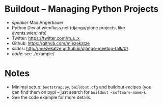 # Buildout – Managing Python Projects

* *speaker* Max Angerbauer
* Python Dev at wienfluss.net (django/plone projects, like events.wien.info)
* Twitter: https://twitter.com/m_u_x
* Github: https://github.com/miezekatze
* *slides*: http://miezekatze.github.io/django-meetup-talk/#/
* *code*: see ./example/

# Notes

* Minimal setup: `bootstrap.py`, `buildout.cfg` and buildout-recipes 
   (you can find them on pypi – just search for `buildout <software-name>`).
* See the code example for more details.

